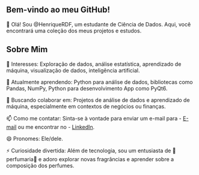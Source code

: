 ## Bem-vindo ao meu GitHub!

👋 Olá! Sou @HenriqueRDF, um estudante de Ciência de Dados. Aqui, você encontrará uma coleção dos meus projetos e estudos.

## Sobre Mim

👀 Interesses:  Exploração de dados, análise estatística, aprendizado de máquina, visualização de dados, inteligência artificial.

🌱 Atualmente aprendendo: Python para análise de dados, bibliotecas como Pandas, NumPy, Python para desenvolvimento App como PyQt6.

💞️ Buscando colaborar em: Projetos de análise de dados e aprendizado de máquina, especialmente em contextos de negócios ou finanças.

📫 Como me contatar: Sinta-se à vontade para enviar um e-mail para - [E-mail](mailto:profissionalhenriquefreitas@gmail.com)
 ou me encontrar no - [LinkedIn](https://www.linkedin.com/in/henrique-freitas-cd/).

😄 Pronomes: Ele/dele.

⚡ Curiosidade divertida: Além de tecnologia, sou um entusiasta de 🌸perfumaria🌸 e adoro explorar novas fragrâncias e aprender sobre a composição dos perfumes.
